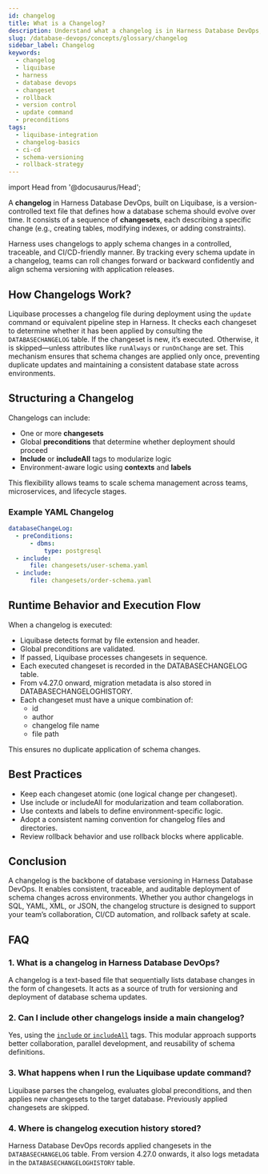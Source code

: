 ```yaml
---
id: changelog
title: What is a Changelog?
description: Understand what a changelog is in Harness Database DevOps, how it works with Liquibase, and how to structure it effectively for CI/CD, version control, and rollback automation.
slug: /database-devops/concepts/glossary/changelog
sidebar_label: Changelog
keywords: 
  - changelog
  - liquibase
  - harness
  - database devops
  - changeset
  - rollback
  - version control
  - update command
  - preconditions
tags:
  - liquibase-integration
  - changelog-basics
  - ci-cd
  - schema-versioning
  - rollback-strategy
---
```


import Head from '@docusaurus/Head';

<Head>
  <meta name="title" content="Understanding Changelogs in Harness Database DevOps" data-rh="title"/>
  <meta
    name="description"
    content="Understand what a changelog is in Harness Database DevOps, how it works with Liquibase, and how to structure it effectively for CI/CD, version control, and rollback automation."
  />
  <script type="application/ld+json">
    {`
      {
        "@context": "https://schema.org",
        "@type": "FAQPage",
        "mainEntity": [
          {
            "@type": "Question",
            "name": "What is a changelog in Liquibase?",
            "acceptedAnswer": {
              "@type": "Answer",
              "text": "A changelog is a text-based file that sequentially lists database changes in the form of changesets. It acts as a source of truth for versioning and deployment of database schema updates."
            }
          },
          {
            "@type": "Question",
            "name": "What formats can I use for Liquibase changelogs?",
            "acceptedAnswer": {
              "@type": "Answer",
              "text": "Liquibase changelogs can be written in SQL, XML, YAML, or JSON. Liquibase Pro users can also use formatted MongoDB syntax."
            }
          },
          {
            "@type": "Question",
            "name": "Can I include other changelogs inside a main changelog?",
            "acceptedAnswer": {
              "@type": "Answer",
              "text": "Yes, using the include or includeAll tags. This modular approach supports better collaboration, parallel development, and reusability of schema definitions."
            }
          },
          {
            "@type": "Question",
            "name": "What happens when I run the Liquibase update command?",
            "acceptedAnswer": {
              "@type": "Answer",
              "text": "Liquibase parses the changelog, evaluates global preconditions, and then applies new changesets to the target database. Previously applied changesets are skipped."
            }
          },
          {
            "@type": "Question",
            "name": "Where is changelog execution history stored?",
            "acceptedAnswer": {
              "@type": "Answer",
              "text": "Liquibase records applied changesets in the DATABASECHANGELOG table. From version 4.27.0 onwards, it also logs metadata in the DATABASECHANGELOGHISTORY table."
            }
          }
        ]
      }
    `}
  </script>
</Head>

A **changelog** in Harness Database DevOps, built on Liquibase, is a version-controlled text file that defines how a database schema should evolve over time. It consists of a sequence of **changesets**, each describing a specific change (e.g., creating tables, modifying indexes, or adding constraints).

Harness uses changelogs to apply schema changes in a controlled, traceable, and CI/CD-friendly manner. By tracking every schema update in a changelog, teams can roll changes forward or backward confidently and align schema versioning with application releases.

## How Changelogs Work?

Liquibase processes a changelog file during deployment using the `update` command or equivalent pipeline step in Harness. It checks each changeset to determine whether it has been applied by consulting the `DATABASECHANGELOG` table. If the changeset is new, it’s executed. Otherwise, it is skipped—unless attributes like `runAlways` or `runOnChange` are set. This mechanism ensures that schema changes are applied only once, preventing duplicate updates and maintaining a consistent database state across environments.

## Structuring a Changelog

Changelogs can include:

- One or more **changesets**
- Global **preconditions** that determine whether deployment should proceed
- **Include** or **includeAll** tags to modularize logic
- Environment-aware logic using **contexts** and **labels**

This flexibility allows teams to scale schema management across teams, microservices, and lifecycle stages.

### Example YAML Changelog

```yaml
databaseChangeLog:
  - preConditions:
      - dbms:
          type: postgresql
  - include:
      file: changesets/user-schema.yaml
  - include:
      file: changesets/order-schema.yaml
```

## Runtime Behavior and Execution Flow

When a changelog is executed:

- Liquibase detects format by file extension and header.
- Global preconditions are validated.
- If passed, Liquibase processes changesets in sequence.
- Each executed changeset is recorded in the DATABASECHANGELOG table.
- From v4.27.0 onward, migration metadata is also stored in DATABASECHANGELOGHISTORY.
- Each changeset must have a unique combination of:
  - id
  - author
  - changelog file name
  - file path

This ensures no duplicate application of schema changes.

## Best Practices

- Keep each changeset atomic (one logical change per changeset).
- Use include or includeAll for modularization and team collaboration.
- Use contexts and labels to define environment-specific logic.
- Adopt a consistent naming convention for changelog files and directories.
- Review rollback behavior and use rollback blocks where applicable.

## Conclusion

A changelog is the backbone of database versioning in Harness Database DevOps. It enables consistent, traceable, and auditable deployment of schema changes across environments. Whether you author changelogs in SQL, YAML, XML, or JSON, the changelog structure is designed to support your team’s collaboration, CI/CD automation, and rollback safety at scale.

## FAQ

### 1. What is a changelog in Harness Database DevOps?
A changelog is a text-based file that sequentially lists database changes in the form of changesets. It acts as a source of truth for versioning and deployment of database schema updates.

### 2. Can I include other changelogs inside a main changelog?
Yes, using the [`include` or `includeAll`](../organizing-sql-files#include-and-includeall-tags) tags. This modular approach supports better collaboration, parallel development, and reusability of schema definitions.

### 3. What happens when I run the Liquibase update command?
Liquibase parses the changelog, evaluates global preconditions, and then applies new changesets to the target database. Previously applied changesets are skipped.

### 4. Where is changelog execution history stored?
Harness Database DevOps records applied changesets in the `DATABASECHANGELOG` table. From version 4.27.0 onwards, it also logs metadata in the `DATABASECHANGELOGHISTORY` table.